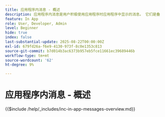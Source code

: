 ```yaml
---
title: 应用程序内消息 - 概述
description: 应用程序内消息是用户积极使用应用程序时应用程序中显示的消息。 它们是叠加类型的消息，位于应用程序的顶部。 它们不会出现在锁屏上或应用程序外，而是在用户浏览应用程序时显示为横幅、弹出窗口或小卡片。
feature: In App
role: User, Developer, Admin
level: Beginner
hide: true
index: false
last-substantial-update: 2025-08-22T00:00:00Z
exl-id: 679fd26a-f6e9-4130-973f-8c0e1353c813
source-git-commit: b7d014b3ac6373b957eb5fce11661ec39689446b
workflow-type: tm+mt
source-wordcount: '62'
ht-degree: 9%

---
```


# 应用程序内消息 - 概述

{{$include /help/_includes/inc-in-app-messages-overview.md}}
